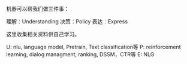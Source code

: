 机器可以帮我们做三件事：

理解：Understanding
决策：Policy
表达：Express

这里收集相关资料供自己学习。

U: nlu, language model, Pretrain, Text classification等
P: reinforcement learning, dialog managment, ranking, DSSM，CTR等
E: NLG
